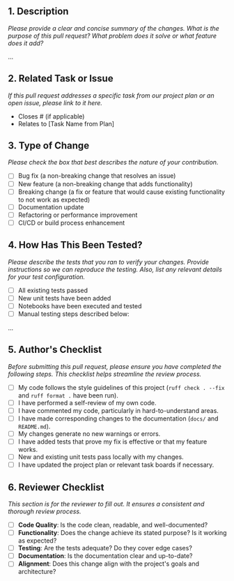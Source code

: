 <!--
Thank you for your contribution! To help us review this pull request effectively,
please complete the following sections. This template is designed to ensure that all
submissions meet our quality standards.
-->

## 1. Description

*Please provide a clear and concise summary of the changes. What is the purpose of this pull
request? What problem does it solve or what feature does it add?*

...

## 2. Related Task or Issue

*If this pull request addresses a specific task from our project plan or an open issue, please link
to it here.*

- Closes # (if applicable)
- Relates to [Task Name from Plan]

## 3. Type of Change

*Please check the box that best describes the nature of your contribution.*

- [ ] Bug fix (a non-breaking change that resolves an issue)
- [ ] New feature (a non-breaking change that adds functionality)
- [ ] Breaking change (a fix or feature that would cause existing functionality to not work as expected)
- [ ] Documentation update
- [ ] Refactoring or performance improvement
- [ ] CI/CD or build process enhancement

## 4. How Has This Been Tested?

*Please describe the tests that you ran to verify your changes. Provide instructions so we can
reproduce the testing. Also, list any relevant details for your test configuration.*

- [ ] All existing tests passed
- [ ] New unit tests have been added
- [ ] Notebooks have been executed and tested
- [ ] Manual testing steps described below:

...

## 5. Author's Checklist

*Before submitting this pull request, please ensure you have completed the following steps.
This checklist helps streamline the review process.*

- [ ] My code follows the style guidelines of this project (`ruff check . --fix` and `ruff format .`
  have been run).
- [ ] I have performed a self-review of my own code.
- [ ] I have commented my code, particularly in hard-to-understand areas.
- [ ] I have made corresponding changes to the documentation (`docs/` and `README.md`).
- [ ] My changes generate no new warnings or errors.
- [ ] I have added tests that prove my fix is effective or that my feature works.
- [ ] New and existing unit tests pass locally with my changes.
- [ ] I have updated the project plan or relevant task boards if necessary.

## 6. Reviewer Checklist

*This section is for the reviewer to fill out. It ensures a consistent and thorough review process.*

- [ ] **Code Quality**: Is the code clean, readable, and well-documented?
- [ ] **Functionality**: Does the change achieve its stated purpose? Is it working as expected?
- [ ] **Testing**: Are the tests adequate? Do they cover edge cases?
- [ ] **Documentation**: Is the documentation clear and up-to-date?
- [ ] **Alignment**: Does this change align with the project's goals and architecture?
